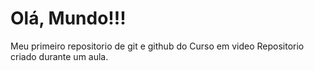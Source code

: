 # Olá, Mundo!!!
 Meu primeiro repositorio de git e github do Curso em video
 Repositorio criado durante um aula.
